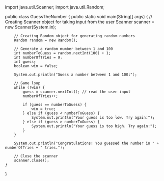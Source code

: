import java.util.Scanner;
import java.util.Random;

public class GuessTheNumber {
    public static void main(String[] args) {
        // Creating Scanner object for taking input from the user
        Scanner scanner = new Scanner(System.in);
        
        // Creating Random object for generating random numbers
        Random random = new Random();
        
        // Generate a random number between 1 and 100
        int numberToGuess = random.nextInt(100) + 1;
        int numberOfTries = 0;
        int guess;
        boolean win = false;
        
        System.out.println("Guess a number between 1 and 100:");

        // Game loop
        while (!win) {
            guess = scanner.nextInt(); // read the user input
            numberOfTries++;
            
            if (guess == numberToGuess) {
                win = true;
            } else if (guess < numberToGuess) {
                System.out.println("Your guess is too low. Try again:");
            } else if (guess > numberToGuess) {
                System.out.println("Your guess is too high. Try again:");
            }
        }

        System.out.println("Congratulations! You guessed the number in " + numberOfTries + " tries.");

        // Close the scanner
        scanner.close();
    }
}
